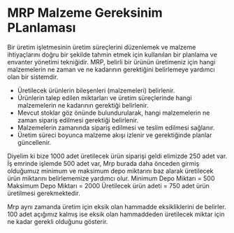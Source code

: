 
# MRP Malzeme Gereksinim PLanlaması 

Bir üretim işletmesinin üretim süreçlerini düzenlemek ve malzeme ihtiyaçlarını doğru bir şekilde tahmin etmek için kullanılan bir planlama ve envanter yönetimi tekniğidir. 
MRP, belirli bir ürünün üretimeniz için hangi malzemelerin ne zaman ve ne kadarının gerektiğini belirlemeye yardımcı olan bir sistemdir.

- Üretilecek ürünlerin bileşenleri (malzemeleri) belirlenir.
- Ürünlerin talep edilen miktarları ve üretim süreçlerinde hangi malzemelerin ne kadarının gerektiği belirlenir.
- Mevcut stoklar göz önünde bulundurularak, hangi malzemelerin ne zaman sipariş edilmesi gerektiği belirlenir.
- Malzemelerin zamanında sipariş edilmesi ve teslim edilmesi sağlanır.
- Üretim süreci boyunca malzeme akışı izlenir ve gerektiğinde planlar güncellenir.

Diyelim ki bize 1000 adet üretilecek ürün siparişi geldi elimizde 250 adet var. 
İş emrinde işlemde 500 adet var, 
Mrp burada daha önceden girmiş olduğumuz minimum ve maksimum depo miktarını baz alarak üretilecek ürün miktarını belirlememize yardımcı olur. 
Minimum Depo Miktarı = 500
Maksimum Depo Miktarı = 2000 
Üretilecek ürün adeti = 750 adet ürün üretilmesi gerekmektedir.

Mrp aynı zamanda üretim için eksik olan hammadde eksikliklerini de belirler. 
100 adet açığımız kalmış ise eksik olan hammaddeden üretilecek miktar için ne kadar gerekli olduğunu gösterir.

